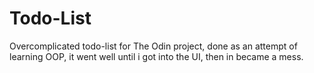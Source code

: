 # Todo-List
Overcomplicated todo-list for The Odin project, done as an attempt of learning OOP, it went well until i got into the UI, then in became a mess.
